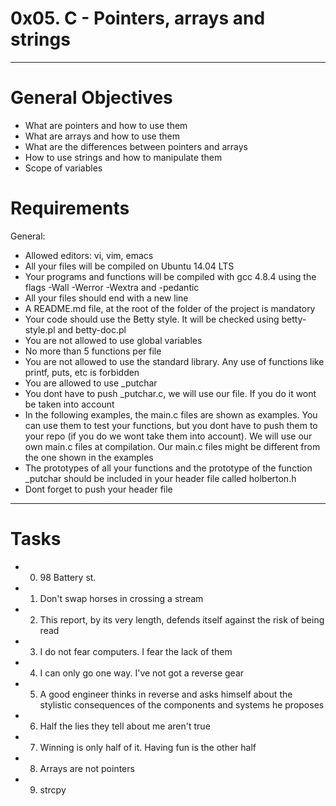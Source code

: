 # 0x05. C - Pointers, arrays and strings
___

# General Objectives

  - What are pointers and how to use them
  - What are arrays and how to use them
  - What are the differences between pointers and arrays
  - How to use strings and how to manipulate them
  - Scope of variables

# Requirements
General:
  - Allowed editors: vi, vim, emacs
  - All your files will be compiled on Ubuntu 14.04 LTS
  - Your programs and functions will be compiled with gcc 4.8.4 using the flags -Wall -Werror -Wextra and -pedantic
  - All your files should end with a new line
  - A README.md file, at the root of the folder of the project is mandatory
  - Your code should use the Betty style. It will be checked using betty-style.pl and betty-doc.pl
  - You are not allowed to use global variables
  - No more than 5 functions per file
  - You are not allowed to use the standard library. Any use of functions like printf, puts, etc is forbidden
- You are allowed to use _putchar
- You dont have to push _putchar.c, we will use our file. If you do it wont be taken into account
- In the following examples, the main.c files are shown as examples. You can use them to test your functions, but you dont have to push them to your repo (if you do we wont take them into account). We will use our own main.c files at compilation. Our main.c files might be different from the one shown in the examples
- The prototypes of all your functions and the prototype of the function _putchar should be included in your header file called holberton.h
- Dont forget to push your header file
___

# Tasks
- 0. 98 Battery st.
- 1. Don't swap horses in crossing a stream
- 2. This report, by its very length, defends itself against the risk of being read
- 3. I do not fear computers. I fear the lack of them
- 4. I can only go one way. I've not got a reverse gear
- 5. A good engineer thinks in reverse and asks himself about the stylistic consequences of the components and systems he proposes
- 6. Half the lies they tell about me aren't true
- 7. Winning is only half of it. Having fun is the other half
- 8. Arrays are not pointers
- 9. strcpy
